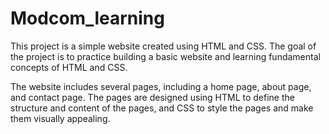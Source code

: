 # Modcom_learning
This project is a simple website created using HTML and CSS. The goal of the project is to practice building a basic website and learning fundamental concepts of HTML and CSS.

The website includes several pages, including a home page, about page, and contact page. The pages are designed using HTML to define the structure and content of the pages, and CSS to style the pages and make them visually appealing.
